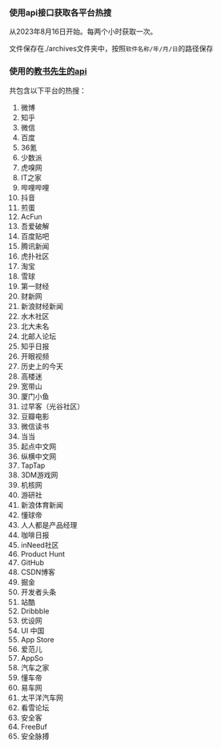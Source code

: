 ### 使用api接口获取各平台热搜

从2023年8月16日开始。每两个小时获取一次。

文件保存在./archives文件夹中，按照`软件名称/年/月/日`的路径保存

### 使用的[教书先生的api](https://api.oioweb.cn/doc/common/HotList)

共包含以下平台的热搜：

1. 微博
2. 知乎
3. 微信
4. 百度
5. 36氪
6. 少数派
7. 虎嗅网
8. IT之家
9. 哔哩哔哩
10. 抖音
11. 煎蛋
12. AcFun
13. 吾爱破解
14. 百度贴吧
15. 腾讯新闻
16. 虎扑社区
17. 淘宝
18. 雪球
19. 第一财经
20. 财新网
21. 新浪财经新闻
22. 水木社区
23. 北大未名
24. 北邮人论坛
25. 知乎日报
26. 开眼视频
27. 历史上的今天
28. 高楼迷
29. 宽带山
30. 厦门小鱼
31. 过早客（光谷社区）
32. 豆瓣电影
33. 微信读书
34. 当当
35. 起点中文网
36. 纵横中文网
37. TapTap
38. 3DM游戏网
39. 机核网
40. 游研社
41. 新浪体育新闻
42. 懂球帝
43. 人人都是产品经理
44. 咖啡日报
45. inNeed社区
46. Product Hunt
47. GitHub
48. CSDN博客
49. 掘金
50. 开发者头条
51. 站酷
52. Dribbble
53. 优设网
54. UI 中国
55. App Store
56. 爱范儿
57. AppSo
58. 汽车之家
59. 懂车帝
60. 易车网
61. 太平洋汽车网
62. 看雪论坛
63. 安全客
64. FreeBuf
65. 安全脉搏
